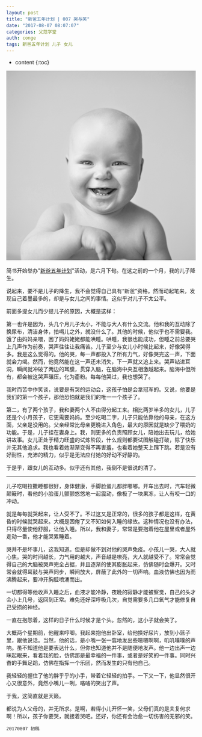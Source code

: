 ```yaml
---
layout: post
title: "新爸五年计划 | 007 哭与笑"
date: "2017-08-07 08:07:07"
categories: 父范学堂
auth: conge
tags: 新爸五年计划 儿子 女儿
---
```

* content
{:toc}

![baby-799956_1920.jpg](/assets/images/父范学堂/118382-df956987bf595d3a.jpg)

简书开始举办"[新爸五年计划](http://www.jianshu.com/c/ff396a43e184)"活动，是六月下旬。在这之前的一个月，我的儿子降生。

说起来，要不是儿子的降生，我不会觉得自己具有“新爸”资格。然而动起笔来，发现自己着墨最多的，却是与女儿之间的事情。这似乎对儿子不太公平。

前面多提女儿而少提儿子的原因，大概是这样：




第一也许是因为，头几个月儿子太小，不能与大人有什么交流。他和我的互动除了换尿布，清洁身体，拍嗝儿之外，就没什么了。其他的时候，他似乎也不需要我。饿了由妈妈亲喂，困了妈妈姥姥都能哄睡。哄睡，我很也能成功，但睡之前总要哭上几声作为前奏，哭声往往让我痛苦。儿子至少与女儿小时候比起来，好像哭得多。我是这么觉得的。他的哭，每一声都投入了所有力气，好像哭完这一声，下面就会力竭。然而，他竟然能在这一声还未消失，下一声就又追上来。哭声钻进耳洞，瞬间就冲破了两边的耳膜，贯穿入脑，在脑海中央互相激越起来。脑海中但所有，都会被这哭声碾压，化为齑粉。每每他哭过，我也想哭了。

我时而苦中作笑谈，说要是有哭的运动会，这孩子怕是会拿冠军的。又说，他要是我们的第一个孩子，那他恐怕就是我们的唯一一个孩子了。

第二，有了两个孩子，我和妻两个人不由得分起工来。相比两岁半多的女儿，儿子还是个小月孩子，它更需要妈妈。至少吃喝二字，儿子只能依靠他的母亲，在这方面，父亲是没用的。父亲经常比母亲更晚进入角色，最大的原因就是缺少了喂奶的功能。于是，儿子挂在妻身上。我，则更多的负责照顾女儿，陪她出去玩儿，给她讲故事。女儿正处于精力旺盛的试炼阶段，什么规则都要试图触碰打破，除了快乐并无其他追求。我也看着她渐渐变得不再害羞，也看着她整天上蹿下跳。若是没有好耐性，充沛的精力，似乎是无法应付她的好动不好静的。

于是乎，跟女儿的互动多。似乎还有其他，我倒不是很说的清了。

-----

儿子吃喝拉撒睡都很好，身体健康，手脚脸蛋儿都胖嘟嘟。开车出去时，汽车轻微颠簸时，看他的小脸蛋儿颤颤悠悠地一起震动，像极了一块果冻，让人有咬一口的冲动。

就是每每就哭起来，让人受不了。不过这又是正常的，很多的孩子都是这样，在黄昏的时候就哭起来。大概是困倦了又不知如何入睡的缘故。这种情况也没有办法，只得尽量使他舒服，让他入睡。所以，我和妻子，常常是要抱着他在屋里或者屋外走动一番，他才能哭累睡着。

哭并不是坏事儿，这我知道。但是却做不到对他的哭声免疫。小孩儿一哭，大人就心焦。哭的时间越长，力气用的越大，声音越是嘹亮，大人就越受不了。常常会觉得自己的大脑被哭声完全占据，并且逐渐的使其膨胀起来，仿佛随时会爆开。又时常会就得耳鼓与哭声同步，瞬间放大，屏蔽了此外的一切声响。血液仿佛也因为而沸腾起来，要冲开胸腔喷涌而出。

一切都得等他收声入睡之后，血液才能冷静，夜晚的寂静才能被察觉，自己的头才会小上几号，返回到正常。难免还好深呼吸几次，自觉需要多几口氧气才能修复自己受损的神经。

一直在抱怨着，这样的日子什么时候才是个头。忽然的，这小子就会笑了。

大概两个星期前，他醒来哼唧。我起来抱他出卧室，给他换好尿片，放到小篮子里，跟他说话。当然，他的话，是小嘴一张一翕地发出些嗯嗯啊啊，叽叽噗噗的声响。虽不知道他是要表达什么，但你也知道他并不是随便地发声。他一边出声一边眯起眼来，看着我的脸，仿佛那是最幸福的一件事，或者是好笑的一件事。同时兴奋的手舞足蹈，仿佛在指挥一个乐团，然而发生的只有他自己。

我轻轻的握住了他的胖乎乎的小手，带着它轻轻的拍手。一下又一下，他显然很开心又很意外，竟然小嘴儿一咧，咯咯的笑出了声。

于我，这简直就是天籁。

都说为人父母的，并无所求。是啊，若得小儿开怀一笑，父母们真的是夫复何求啊！所以，孩子你要哭，就接着哭吧。还好，你还有会治愈一切伤害的无邪的笑。


```
20170807 初稿
```
